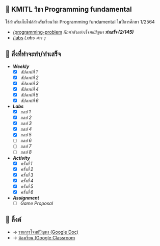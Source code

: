 ## 📑 KMITL วิชา Programming fundamental

ใช้สำหรับเก็บไฟล์สำหรับเรียนวิชา Programming fundamental ในปีการศึกษา 1/2564

- [/programming-problem](https://github.com/KornYellow/kmitl-works/tree/main/programming-problem) _ฝึกทำตัวอย่างโจทย์ปัญหา **ทำเสร็จ (2/145)**_
- [/labs](https://github.com/KornYellow/kmitl-works/tree/main/labs) _Labs ต่าง ๆ_

## 📝 สิ่งที่ทำจะทำ/ทำเสร็จ

- **_Weekly_**
    - [x] _สัปดาห์ที่ 1_
    - [x] _สัปดาห์ที่ 2_
    - [x] _สัปดาห์ที่ 3_
    - [x] _สัปดาห์ที่ 4_
    - [x] _สัปดาห์ที่ 5_
    - [x] _สัปดาห์ที่ 6_
- **_Labs_**
    - [x] _แลป 1_
    - [x] _แลป 2_
    - [x] _แลป 3_
    - [x] _แลป 4_
    - [x] _แลป 5_
    - [ ] _แลป 6_
    - [ ] _แลป 7_
    - [ ] _แลป 8_
- **_Activity_**
    - [x] _ครั้งที่ 1_
    - [x] _ครั้งที่ 2_
    - [x] _ครั้งที่ 3_
    - [x] _ครั้งที่ 4_
    - [x] _ครั้งที่ 5_
    - [x] _ครั้งที่ 6_
- **_Assignment_**
    - [ ] _Game Proposal_

## 🔗 ลิ้งค์

- → [รายการโจทย์ปัญหา (Google Doc)](https://docs.google.com/document/d/1ZvJCqXif7hGMGWO1VD9V2Lkamiu-ZDyI9epi1ooGwUE/edit)
- → [ห้องเรียน (Google Classroom](https://classroom.google.com/u/1/c/Mzc0MjM5MzM4MjYz)